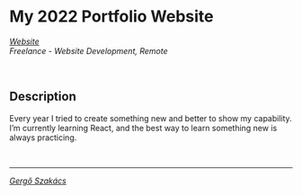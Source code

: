 # My 2022 Portfolio Website
*[Website](https://szakacsgergo.com/)* <br>
*Freelance - Website Development, Remote*

<br>

## Description

Every year I tried to create something new and better to show my capability.
I’m currently learning React, and the best way to learn something new is
always practicing.

<br>

---    
*[Gergő Szakács](https://szakacsgergo.com/)*

